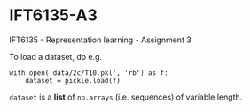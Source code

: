 # IFT6135-A3
IFT6135 - Representation learning - Assignment 3 


To load a dataset, do e.g.

```
with open('data/2c/T10.pkl', 'rb') as f:
    dataset = pickle.load(f)
```

`dataset` is a **list** of `np.arrays` (i.e. sequences) of variable length.

